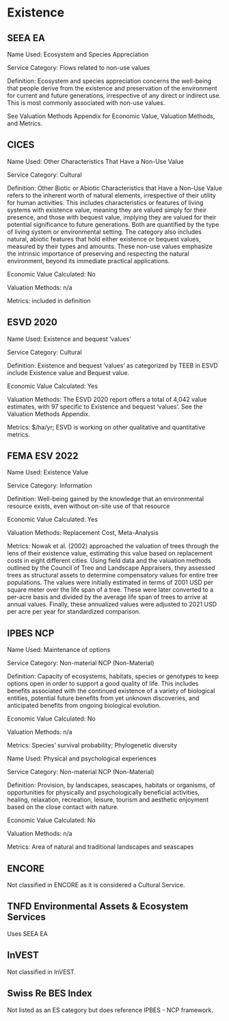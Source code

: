 # Existence

## SEEA EA

Name Used: Ecosystem and Species Appreciation &#x20;

Service Category: Flows related to non-use values&#x20;

Definition: Ecosystem and species appreciation concerns the well-being that people derive from the existence and preservation of the environment for current and future generations, irrespective of any direct or indirect use. This is most commonly associated with non-use values.

See Valuation Methods Appendix for Economic Value, Valuation Methods, and Metrics.

## CICES

Name Used: Other Characteristics That Have a Non-Use Value

Service Category: Cultural

Definition: Other Biotic or Abiotic Characteristics that Have a Non-Use Value refers to the inherent worth of natural elements, irrespective of their utility for human activities. This includes characteristics or features of living systems with existence value, meaning they are valued simply for their presence, and those with bequest value, implying they are valued for their potential significance to future generations. Both are quantified by the type of living system or environmental setting. The category also includes natural, abiotic features that hold either existence or bequest values, measured by their types and amounts. These non-use values emphasize the intrinsic importance of preserving and respecting the natural environment, beyond its immediate practical applications.

Economic Value Calculated: No

Valuation Methods: n/a

Metrics: included in definition

## ESVD 2020

Name Used: Existence and bequest ‘values’&#x20;

Service Category: Cultural

Definition: Existence and bequest ‘values’ as categorized by TEEB in ESVD include Existence value and Bequest value.&#x20;

Economic Value Calculated: Yes

Valuation Methods: The ESVD 2020 report offers a total of 4,042 value estimates, with 97 specific to Existence and bequest ‘values’. See the Valuation Methods Appendix. &#x20;

Metrics: $/ha/yr; ESVD is working on other qualitative and quantitative metrics.

## FEMA ESV 2022

Name Used: Existence Value

Service Category: Information

Definition: Well-being gained by the knowledge that an environmental resource exists, even without on-site use of that resource

Economic Value Calculated: Yes

Valuation Methods: Replacement Cost, Meta-Analysis

Metrics: Nowak et al. (2002) approached the valuation of trees through the lens of their existence value, estimating this value based on replacement costs in eight different cities. Using field data and the valuation methods outlined by the Council of Tree and Landscape Appraisers, they assessed trees as structural assets to determine compensatory values for entire tree populations. The values were initially estimated in terms of 2001 USD per square meter over the life span of a tree. These were later converted to a per-acre basis and divided by the average life span of trees to arrive at annual values. Finally, these annualized values were adjusted to 2021 USD per acre per year for standardized comparison.

## IPBES NCP

Name Used: Maintenance of options

Service Category: Non-material NCP (Non-Material)

Definition: Capacity of ecosystems, habitats, species or genotypes to keep options open in order to support a good quality of life. This includes benefits associated with the continued existence of a variety of biological entities, potential future benefits from yet unknown discoveries, and anticipated benefits from ongoing biological evolution.

Economic Value Calculated: No

Valuation Methods: n/a

Metrics: Species’ survival probability; Phylogenetic diversity



Name Used: Physical and psychological experiences

Service Category: Non-material NCP (Non-Material)

Definition: Provision, by landscapes, seascapes, habitats or organisms, of opportunities for physically and psychologically beneficial activities, healing, relaxation, recreation, leisure, tourism and aesthetic enjoyment based on the close contact with nature.

Economic Value Calculated: No

Valuation Methods: n/a

Metrics: Area of natural and traditional landscapes and seascapes

## ENCORE

Not classified in ENCORE as it is considered a Cultural Service.

## TNFD Environmental Assets & Ecosystem Services

Uses SEEA EA

## InVEST

Not classified in InVEST.

## Swiss Re BES Index

Not listed as an ES category but does reference IPBES - NCP framework.
